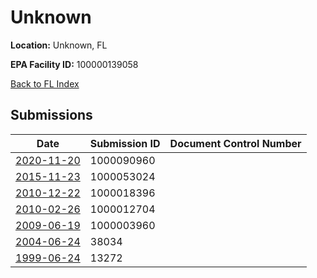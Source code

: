 # Unknown

**Location:** Unknown, FL

**EPA Facility ID:** 100000139058

[Back to FL Index](../../index.md)

## Submissions

| Date | Submission ID | Document Control Number |
|------|--------------|-------------------------|
| [2020-11-20](submissions/1000090960.md) | 1000090960 |  |
| [2015-11-23](submissions/1000053024.md) | 1000053024 |  |
| [2010-12-22](submissions/1000018396.md) | 1000018396 |  |
| [2010-02-26](submissions/1000012704.md) | 1000012704 |  |
| [2009-06-19](submissions/1000003960.md) | 1000003960 |  |
| [2004-06-24](submissions/38034.md) | 38034 |  |
| [1999-06-24](submissions/13272.md) | 13272 |  |
